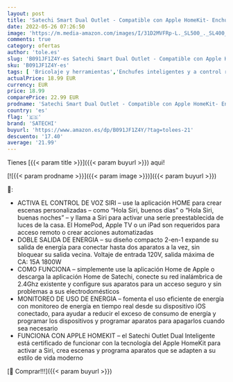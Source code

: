```yaml
---
layout: post
title: 'Satechi Smart Dual Outlet - Compatible con Apple HomeKit- Enchufe inteligente con Wi-Fi de 2 4 GHz con monitor de energía en tiempo real  control remoto  temporizador  10A - Sólo para iOS  EU '
date: 2022-05-26 07:26:50
image: 'https://m.media-amazon.com/images/I/31D2MVFRp-L._SL500_._SL400_.jpg'
comments: true
category: ofertas
author: 'tole.es'
slug: 'B091JF1Z4Y-es Satechi Smart Dual Outlet - Compatible con Apple HomeKit-...'
sku: 'B091JF1Z4Y-es'
tags: [ 'Bricolaje y herramientas','Enchufes inteligentes y a control remoto','Enchufes y accesorios','Instalación eléctrica','enchufe','inteligente','satechi','🇪🇸', ]
actualPrice: 18.99 EUR
currency: EUR
price: 18.99
comparePrice: 22.99 EUR
prodname: 'Satechi Smart Dual Outlet - Compatible con Apple HomeKit- Enchufe inteligente con Wi-Fi de 2 4 GHz con monitor de energía en tiempo real  control remoto  temporizador  10A - Sólo para iOS  EU '
country: 'es'
flag: '🇪🇸'
brand: 'SATECHI'
buyurl: 'https://www.amazon.es/dp/B091JF1Z4Y/?tag=tolees-21'
descuento: '17.40'
average: '21.99'
---
```


Tienes [{{< param title >}}]({{< param buyurl >}}) aqui!

[![{{< param prodname >}}]({{< param image >}})]({{< param buyurl >}})

🔎:

- ACTIVA EL CONTROL DE VOZ SIRI – use la aplicación HOME para crear escenas personalizadas – como “Hola Siri, buenos días” o “Hola Siri, buenas noches” – y llama a Siri para activar una serie preestablecida de luces de la casa. El HomePod, Apple TV o un iPad son requeridos para acceso remoto o crear acciones automatizadas
- DOBLE SALIDA DE ENERGIA – su diseño compacto 2-en-1 expande su salida de energía para conectar hasta dos aparatos a la vez, sin bloquear su salida vecina. Voltaje de entrada 120V, salida máxima de CA: 15A 1800W
- COMO FUNCIONA – simplemente use la aplicación Home de Apple o descarga la aplicación Home de Satechi, conecte su red inalámbrica de 2.4Ghz existente y configure sus aparatos para un acceso seguro y sin problemas a sus electrodomésticos
- MONITOREO DE USO DE ENERGIA – fomenta el uso eficiente de energía con monitoreo de energía en tiempo real desde su dispositivo iOS conectado, para ayudar a reducir el exceso de consumo de energía y programar los dispositivos y programar aparatos para apagarlos cuando sea necesario
- FUNCIONA CON APPLE HOMEKIT – el Satechi Outlet Dual Inteligente está certificado de funcionar con la tecnología del Apple HomeKit para activar a Siri, crea escenas y programa aparatos que se adapten a su estilo de vida moderno

[🛒 Comprar!!!]({{< param buyurl >}})
